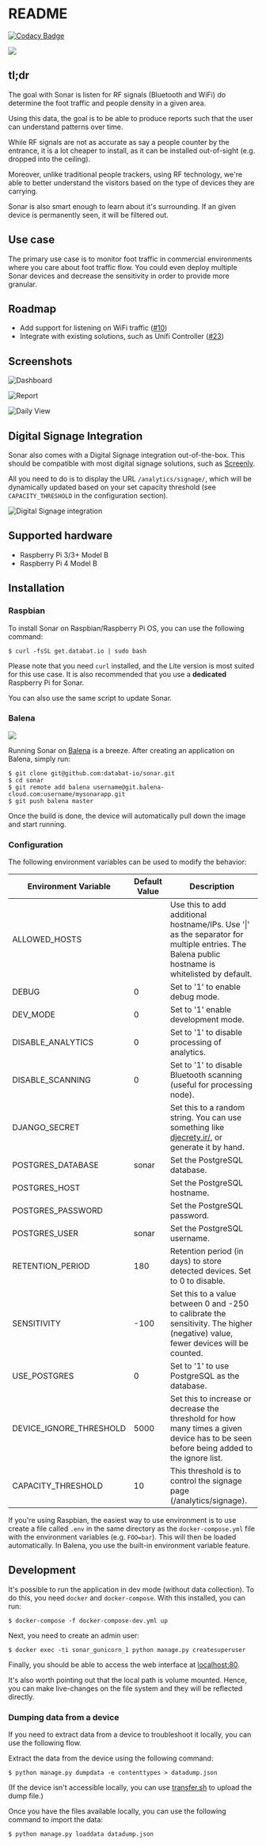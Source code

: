 # README
[![Codacy Badge](https://app.codacy.com/project/badge/Grade/a7436df462dd4d6ea4550098505b6127)](https://www.codacy.com/gh/databat-io/sonar?utm_source=github.com&amp;utm_medium=referral&amp;utm_content=databat-io/sonar&amp;utm_campaign=Badge_Grade)

![](/app/django/analytics/static/img/bat.svg)

## tl;dr

The goal with Sonar is listen for RF signals (Bluetooth and WiFi) do determine the foot traffic and people density in a given area.

Using this data, the goal is to be able to produce reports such that the user can understand patterns over time.

While RF signals are not as accurate as say a people counter by the entrance, it is a lot cheaper to install, as it can be installed out-of-sight (e.g. dropped into the ceiling).

Moreover, unlike traditional people trackers, using RF technology, we're able to better understand the visitors based on the type of devices they are carrying.

Sonar is also smart enough to learn about it's surrounding. If an given device is permanently seen, it will be filtered out.

## Use case

The primary use case is to monitor foot traffic in commercial environments where you care about foot traffic flow. You could even deploy multiple Sonar devices and decrease the sensitivity in order to provide more granular.

## Roadmap

* Add support for listening on WiFi traffic ([#10](https://github.com/databat-io/sonar/issues/10))
* Integrate with existing solutions, such as Unifi Controller ([#23](https://github.com/databat-io/sonar/issues/23))

## Screenshots

![Dashboard](/img/sonar_dashboard.png?raw=true)

![Report](/img/sonar_date_picker.png?raw=true)

![Daily View](/img/sonar_daily_view.png?raw=true)

## Digital Signage Integration

Sonar also comes with a Digital Signage integration out-of-the-box. This should be compatible with most digital signage solutions, such as [Screenly](https://screenly.io).

All you need to do is to display the URL `/analytics/signage/`, which will be dynamically updated based on your set capacity threshold (see `CAPACITY_THRESHOLD` in the configuration section).

![Digital Signage integration](/img/signage-integration.png?raw=true)

## Supported hardware

 * Raspberry Pi 3/3+ Model B
 * Raspberry Pi 4 Model B

## Installation

### Raspbian

To install Sonar on Raspbian/Raspberry Pi OS, you can use the following command:

```
$ curl -fsSL get.databat.io | sudo bash
```

Please note that you need `curl` installed, and the Lite version is most suited for this use case. It is also recommended that you use a **dedicated** Raspberry Pi for Sonar.

You can also use the same script to update Sonar.

### Balena

[![](https://www.balena.io/deploy.png)](https://dashboard.balena-cloud.com/deploy)

Running Sonar on [Balena](https://www.balena.io/) is a breeze. After creating an application on Balena, simply run:

```
$ git clone git@github.com:databat-io/sonar.git
$ cd sonar
$ git remote add balena username@git.balena-cloud.com:username/mysonarapp.git
$ git push balena master
```

Once the build is done, the device will automatically pull down the image and start running.

### Configuration

The following environment variables can be used to modify the behavior:

| Environment Variable    | Default Value | Description                                                                                                                                    |
| -------------           | ------------  | -----                                                                                                                                          |
| ALLOWED_HOSTS           |               | Use this to add additional hostname/IPs. Use '\|' as the separator for multiple entries. The Balena public hostname is whitelisted by default. |
| DEBUG                   | 0             | Set to '1' to enable debug mode.                                                                                                               |
| DEV_MODE                | 0             | Set to '1' enable development mode.                                                                                                            |
| DISABLE_ANALYTICS       | 0             | Set to '1' to disable processing of analytics.                                                                                                 |
| DISABLE_SCANNING        | 0             | Set to '1' to disable Bluetooth scanning (useful for processing node).                                                                         |
| DJANGO_SECRET           |               | Set this to a random string. You can use something like [djecrety.ir/](https://djecrety.ir), or generate it by hand.                           |
| POSTGRES_DATABASE       | sonar         | Set the PostgreSQL database.                                                                                                                   |
| POSTGRES_HOST           |               | Set the PostgreSQL hostname.                                                                                                                   |
| POSTGRES_PASSWORD       |               | Set the PostgreSQL password.                                                                                                                   |
| POSTGRES_USER           | sonar         | Set the PostgreSQL username.                                                                                                                   |
| RETENTION_PERIOD        | 180           | Retention period (in days) to store detected devices. Set to 0 to disable.                                                                     |
| SENSITIVITY             | -100          | Set this to a value between 0 and -250 to calibrate the sensitivity. The higher (negative) value, fewer devices will be counted.               |
| USE_POSTGRES            | 0             | Set to '1' to use PostgreSQL as the database.                                                                                                  |
| DEVICE_IGNORE_THRESHOLD | 5000          | Set this to increase or decrease the threshold for how many times a given device has to be seen before being added to the ignore list.         |
| CAPACITY_THRESHOLD      | 10            | This threshold is to control the signage page (/analytics/signage).                                                                            |

If you're using Raspbian, the easiest way to use environment is to use create a file called `.env` in the same directory as the `docker-compose.yml` file with the environment variables (e.g. `FOO=bar`). This will then be loaded automatically. In Balena, you use the built-in environment variable feature.

## Development

It's possible to run the application in dev mode (without data collection). To do this, you need `docker` and `docker-compose`. With this installed, you can run:

```
$ docker-compose -f docker-compose-dev.yml up
```

Next, you need to create an admin user:

```
$ docker exec -ti sonar_gunicorn_1 python manage.py createsuperuser
```

Finally, you should be able to access the web interface at [localhost:80](http://localhost:80).

It's also worth pointing out that the local path is volume mounted. Hence, you can make live-changes on the file system and they will be reflected directly.

### Dumping data from a device

If you need to extract data from a device to troubleshoot it locally, you can use the following flow.

Extract the data from the device using the following command:

```
$ python manage.py dumpdata -e contenttypes > datadump.json
```

(If the device isn't accessible locally, you can use [transfer.sh](https://www.transfer.sh) to upload the dump file.)

Once you have the files available locally, you can use the following command to import the data:

```
$ python manage.py loaddata datadump.json
```

